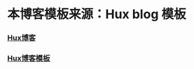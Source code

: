 # 本博客模板来源：Hux blog 模板

### [Hux博客](http://huxpro.github.io)

### [Hux博客模板](http://huangxuan.me/huxblog-boilerplate/)
